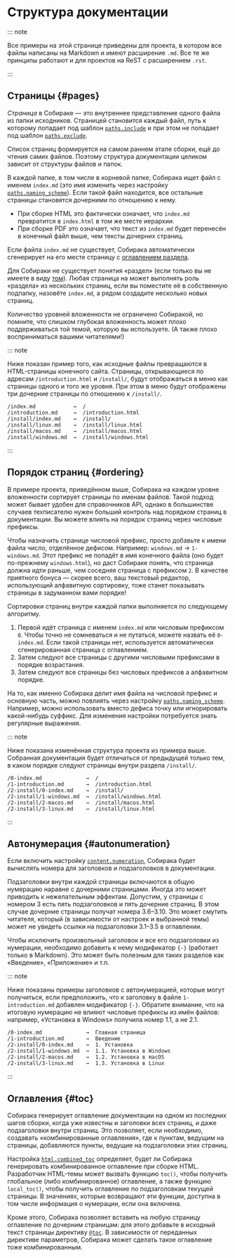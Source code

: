 # Структура документации

::: note

Все примеры на этой странице приведены для проекта, в котором все файлы написаны на Markdown и имеют расширение `.md`. Все те же принципы работают и для проектов на ReST с расширением `.rst`.

:::

## Страницы {#pages}

_Страница_ в Собираке — это внутреннее представление одного файла из папки исходников. Страницей становится каждый файл, путь к которому попадает под шаблон [`paths.include`](../5-data-types/1-manifest.md#volume.paths.include) и при этом не попадает под шаблон [`paths.exclude`](../5-data-types/1-manifest.md#volume.paths.exclude).

Список страниц формируется на самом раннем этапе сборки, ещё до чтения самих файлов. Поэтому структура документации целиком зависит от структуры файлов и папок.

В каждой папке, в том числе в корневой папке, Собирака ищет файл с именем `index.md` (это имя изменить через настройку [`paths.naming_scheme`](../5-data-types/1-manifest.md#volume.paths.naming_scheme)). Если такой файл находится, все остальные страницы становятся дочерними по отношению к нему.

- При сборке HTML это фактически означает, что `index.md` превратится в `index.html` в том же месте иерархии.
- При сборке PDF это означает, что текст из `index.md` будет перенесён в конечный файл выше, чем тексты дочерних страниц.

Если файла `index.md` не существует, Собирака автоматически сгенерирует на его месте страницу с [оглавлением раздела](#toc).

Для Собираки не существует понятия «раздел» (если только вы не имеете в виду [том](1-volumes.md)). Любая страница на может выполнять роль «раздела» из нескольких страниц, если вы поместите её в собственную подпапку, назовёте `index.md`, а рядом создадите несколько новых страниц.

Количество уровней вложенности не ограничено Собиракой, но помните, что слишком глубокая вложенность может плохо поддерживаться той темой, которую вы используете. (А также плохо восприниматься вашими читателями!)

::: note

Ниже показан пример того, как исходные файлы превращаются в HTML-страницы конечного сайта. Страницы, открывающиеся по адресам `/introduction.html` и `/install/`, будут отображаться в меню как страницы одного и того же уровня. При этом в меню будут отображены три дочерние страницы по отношению к `/install/`.

```
/index.md            →  /
/introduction.md     →  /introduction.html
/install/index.md    →  /install/
/install/linux.md    →  /install/linux.html
/install/macos.md    →  /install/macos.html
/install/windows.md  →  /install/windows.html
```

:::

## Порядок страниц {#ordering}

В примере проекта, приведённом выше, Собирака на каждом уровне вложенности сортирует страницы по именам файлов. Такой подход может бывает удобен для справочников API, однако в большинстве случаев техписателю нужен больший контроль над порядком страниц в документации. Вы можете влиять на порядок страниц через числовые префиксы.

Чтобы назначить странице числовой префикс, просто добавьте к имени файла число, отделённое дефисом. Например: `windows.md` → `1-windows.md`. Этот префикс не попадёт в имя конечного файла (оно будет по-прежнему `windows.html`), но даст Собираке понять, что страница должна идти раньше, чем соседняя страница с префиксом `2`. В качестве приятного бонуса — скорее всего, ваш текстовый редактор, использующий алфавитную сортировку, тоже станет показывать страницы в задуманном вами порядке!

Сортировки страниц внутри каждой папки выполняется по следующему алгоритму.

1. Первой идёт страница с именем `index.md` или числовым префиксом `0`. Чтобы точно не сомневаться и не путаться, можете назвать её `0-index.md`. Если такой страницы нет, используется автоматически сгенерированная страница с оглавлением.
2. Затем следуют все страницы с другими числовыми префиксами в порядке возрастания.
3. Затем следуют все страницы без числовых префиксов а алфавитном порядке.

На то, как именно Собирака делит имя файла на числовой префикс и основную часть, можно повлиять через настройку [`paths.naming_scheme`](../5-data-types/1-manifest.md#volume.paths.naming_scheme). Например, можно использовать вместо дефиса точку или игнорировать какой-нибудь суффикс. Для изменения настройки потребуется знать регулярные выражения.

::: note

Ниже показана изменённая структура проекта из примера выше. Собранная документация будет отличаться от предыдущей только тем, в каком порядке следуют страницы внутри раздела `/install/`.

```
/0-index.md              →  /
/1-introduction.md       →  /introduction.html
/2-install/0-index.md    →  /install/
/2-install/1-windows.md  →  /install/windows.html
/2-install/2-macos.md    →  /install/macos.html
/2-install/3-linux.md    →  /install/linux.html
```

:::

## Автонумерация {#autonumeration}

Если включить настройку [`content.numeration`](../5-data-types/1-manifest.md#volume.content.numeration), Собирака будет вычислять номера для заголовков и подзаголовков в документации.

Подзаголовки внутри каждой страницы включаются в общую нумерацию наравне с дочерними страницами. Иногда это может приводить к нежелательным эффектам. Допустим, у страницы с номером 3 есть пять подзаголовков и пять дочерние страниц. В этом случае дочерние страницы получат номера 3.6–3.10. Это может смутить читателя, который (в зависимости от настроек и выбранной темы) может не увидеть ссылки на подзаголовки 3.1–3.5 в оглавлении.

Чтобы исключить произвольный заголовок и все его подзаголовки из нумерации, необходимо добавить к нему модификатор `{-}` (работает только в Markdown). Это может быть полезным для таких разделов как «Введение», «Приложение» и т.п.

::: note

Ниже показаны примеры заголовков с автонумерацией, которые могут получиться, если предположить, что к заголовку в файле `1-introduction.md` добавлен модификатор `{-}`. Обратите внимание, что на итоговую нумерацию не влияют числовые префиксы из имён файлов: например, «Установка в Windows» получила номер 1.1, а не 2.1.

```
/0-index.md              →  Главная страница
/1-introduction.md       →  Введение
/2-install/0-index.md    →  1. Установка
/2-install/1-windows.md  →  1.1. Установка в Windows
/2-install/2-macos.md    →  1.2. Установка в macOS
/2-install/3-linux.md    →  1.3. Установка в Linux
```

:::

## Оглавления {#toc}

Собирака генерирует оглавление документации на одном из последних шагов сборки, когда уже известны и заголовки всех страниц, и даже подзаголовки внутри страниц. Это позволяет, если необходимо, создавать «комбинированные оглавления», где к пунктам, ведущим на страницы, добавляются пункты, ведущие на подзаголовки этих страниц.

Настройка [`html.combined_toc`](../5-data-types/1-manifest.md#volume.html.combined_toc) определяет, будет ли Собирака генерировать комбинированное оглавление при сборке HTML. Разработчик HTML-темы может вызвать функцию `toc()`, чтобы получить глобальное (либо комбинированное) оглавление, а также функцию `local_toc()`, чтобы получить оглавление по подзаголовкам текущей страницы. В значениях, которые возвращают эти функции, доступна в том числе информация о нумерации, если она включена.

Кроме этого, Собирака позволяет вставить на любую страницу оглавление по дочерним страницам: для этого добавьте в исходный текст страницы директиву [`@toc`](../2-input/3-directives.md#toc). В зависимости от переданных директиве параметров, Собирака может сделать такое оглавление тоже комбинированным.
